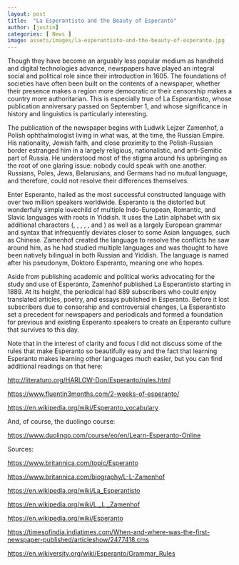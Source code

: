 ```yaml
---
layout: post
title:  "La Esperantisto and the Beauty of Esperanto"
author: [justin]
categories: [ News ]
image: assets/images/la-esperantisto-and-the-beauty-of-esperanto.jpg
---
```


 

Though they have become an arguably less popular medium as handheld and digital technologies advance, newspapers have played an integral social and political role since their introduction in 1605. The foundations of societies have often been built on the contents of a newspaper, whether their presence makes a region more democratic or their censorship makes a country more authoritarian. This is especially true of La Esperantisto, whose publication anniversary passed on September 1, and whose significance in history and linguistics is particularly interesting. 

 

The publication of the newspaper begins with Ludwik Lejzer Zamenhof, a Polish ophthalmologist living in what was, at the time, the Russian Empire. His nationality, Jewish faith, and close proximity to the Polish-Russian border estranged him in a largely religious, nationalistic, and anti-Semitic part of Russia. He understood most of the stigma around his upbringing as the root of one glaring issue: nobody could speak with one another. Russians, Poles, Jews, Belarusians, and Germans had no mutual language, and therefore, could not resolve their differences themselves.

 

Enter Esperanto, hailed as the most successful constructed language with over two million speakers worldwide. Esperanto is the distorted but wonderfully simple lovechild of multiple Indo-European, Romantic, and Slavic languages with roots in Yiddish. It uses the Latin alphabet with six additional characters (, , , , , and ) as well as a largely European grammar and syntax that infrequently deviates closer to some Asian languages, such as Chinese. Zamenhof created the language to resolve the conflicts he saw around him, as he had studied multiple languages and was thought to have been natively bilingual in both Russian and Yiddish. The language is named after his pseudonym, Doktoro Esperanto, meaning one who hopes.

 

Aside from publishing academic and political works advocating for the study and use of Esperanto, Zamenhof published La Esperantisto starting in 1889. At its height, the periodical had 889 subscribers who could enjoy translated articles, poetry, and essays published in Esperanto. Before it lost subscribers due to censorship and controversial changes, La Esperantisto set a precedent for newspapers and periodicals and formed a foundation for previous and existing Esperanto speakers to create an Esperanto culture that survives to this day.

 

Note that in the interest of clarity and focus I did not discuss some of the rules that make Esperanto so beautifully easy and the fact that learning Esperanto makes learning other languages much easier, but you can find additional readings on that here:


http://literaturo.org/HARLOW-Don/Esperanto/rules.html

https://www.fluentin3months.com/2-weeks-of-esperanto/ 

https://en.wikipedia.org/wiki/Esperanto_vocabulary 

 

And, of course, the duolingo course:

https://www.duolingo.com/course/eo/en/Learn-Esperanto-Online 

 

Sources:

https://www.britannica.com/topic/Esperanto

https://www.britannica.com/biography/L-L-Zamenhof

https://en.wikipedia.org/wiki/La_Esperantisto

https://en.wikipedia.org/wiki/L._L._Zamenhof

https://en.wikipedia.org/wiki/Esperanto

https://timesofindia.indiatimes.com/When-and-where-was-the-first-newspaper-published/articleshow/2477418.cms

https://en.wikiversity.org/wiki/Esperanto/Grammar_Rules


